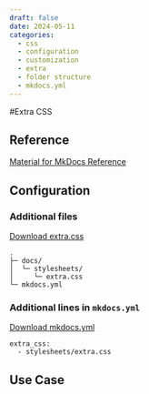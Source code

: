 ```yaml
---
draft: false
date: 2024-05-11
categories:
  - css
  - configuration
  - customization
  - extra
  - folder structure
  - mkdocs.yml
---
```


#Extra CSS

<!-- more -->

## Reference

[Material for MkDocs Reference](https://squidfunk.github.io/mkdocs-material/customization/?h=extra+css#additional-css)

## Configuration

### Additional files

[Download extra.css](https://github.com/luomein/static_website_build_log/blob/3242cae0f95347af6e5bf0fee43aba8af198fe45/docs/stylesheets/extra.css)

```
.
├─ docs/
│  └─ stylesheets/
│     └─ extra.css
└─ mkdocs.yml
```

### Additional lines in `mkdocs.yml`

[Download mkdocs.yml](https://github.com/luomein/static_website_build_log/blob/12317329e409eeb18d53fdb20020900802683e2e/mkdocs.yml)


```
extra_css:
  - stylesheets/extra.css
```

## Use Case
